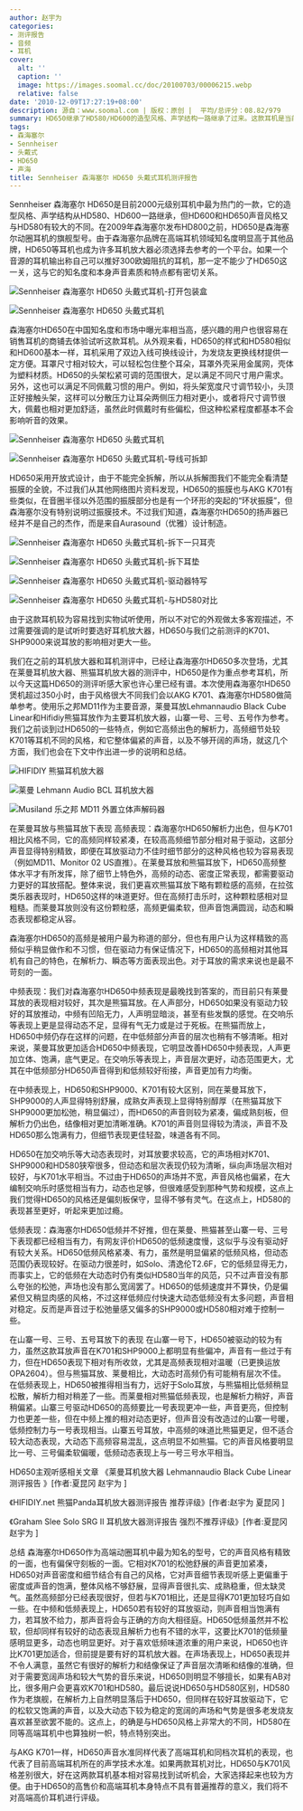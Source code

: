 ```yaml
---
author: 赵宇为
categories:
- 测评报告
- 音频
- 耳机
cover:
  alt: ''
  caption: ''
  image: https://images.soomal.cc/doc/20100703/00006215.webp
  relative: false
date: '2010-12-09T17:27:19+08:00'
description: 源自：www.soomal.com | 版权：原创 |  平均/总评分：08.82/979
summary: HD650继承了HD580/HD600的造型风格、声学结构一路继承了过来。这款耳机是当前动圈耳机中非常热门的型号。我们在之前的耳放测评中已经让HD650多次登场，它的声音有一定特点，同时需要适合的耳放驱动……
tags:
- 森海塞尔
- Sennheiser
- 头戴式
- HD650
- 声海
title: Sennheiser 森海塞尔 HD650 头戴式耳机测评报告
---
```


Sennheiser 森海塞尔 HD650是目前2000元级别耳机中最为热门的一款，它的造型风格、声学结构从HD580、HD600一路继承，但HD600和HD650声音风格又与HD580有较大的不同。在2009年森海塞尔发布HD800之前，HD650是森海塞尔动圈耳机的旗舰型号。由于森海塞尔品牌在高端耳机领域知名度明显高于其他品牌，HD650等耳机也成为许多耳机放大器必须选择去参考的一个平台。如果一个音源的耳机输出称自己可以推好300欧姆阻抗的耳机，那一定不能少了HD650这一关，这与它的知名度和本身声音素质和特点都有密切关系。

![Sennheiser 森海塞尔 HD650 头戴式耳机-打开包装盒](https://images.soomal.cc/doc/20100703/00006214.webp)




![Sennheiser 森海塞尔 HD650 头戴式耳机](https://images.soomal.cc/doc/20100703/00006215.webp)




森海塞尔HD650在中国知名度和市场中曝光率相当高，感兴趣的用户也很容易在销售耳机的商铺去体验试听这款耳机。从外观来看，HD650的样式和HD580相似和HD600基本一样，耳机采用了双边入线可换线设计，为发烧友更换线材提供一定方便。耳罩尺寸相对较大，可以轻松包住整个耳朵，耳罩外壳采用金属网，壳体为塑料材质。HD650的头架松紧可调的范围很大，足以满足不同尺寸用户需求。另外，这也可以满足不同佩戴习惯的用户。例如，将头架宽度尺寸调节较小，头顶正好接触头架，这样可以分散压力让耳朵两侧压力相对更小，或者将尺寸调节很大，佩戴也相对更加舒适，虽然此时佩戴时有些偏松，但这种松紧程度都基本不会影响听音的效果。

![Sennheiser 森海塞尔 HD650 头戴式耳机](https://images.soomal.cc/doc/20100703/00006217.webp)




![Sennheiser 森海塞尔 HD650 头戴式耳机-导线可拆卸](https://images.soomal.cc/doc/20100703/00006218.webp)




HD650采用开放式设计，由于不能完全拆解，所以从拆解图我们不能完全看清楚振膜的全貌，不过我们从其他网络图片资料发现，HD650的振膜也与AKG K701有些类似，在音圈半径以外范围的振膜部分也是有一个环形的突起的“环状振膜”，但森海塞尔没有特别说明过振膜技术。不过我们知道，森海塞尔HD650的扬声器已经并不是自己的杰作，而是来自Aurasound（优雅）设计制造。

![Sennheiser 森海塞尔 HD650 头戴式耳机-拆下一只耳壳](https://images.soomal.cc/doc/20100703/00006222.webp)




![Sennheiser 森海塞尔 HD650 头戴式耳机-拆下耳垫](https://images.soomal.cc/doc/20100703/00006224.webp)




![Sennheiser 森海塞尔 HD650 头戴式耳机-驱动器特写](https://images.soomal.cc/doc/20100703/00006225.webp)




![Sennheiser 森海塞尔 HD650 头戴式耳机-与HD580对比](https://images.soomal.cc/doc/20100703/00006226.webp)




由于这款耳机较为容易找到实物试听使用，所以不对它的外观做太多客观描述，不过需要强调的是试听时要选好耳机放大器，HD650与我们之前测评的K701、SHP9000来说耳放的影响相对更大一些。

我们在之前的耳机放大器和耳机测评中，已经让森海塞尔HD650多次登场，尤其在莱曼耳机放大器、熊猫耳机放大器的测评中，HD650是作为重点参考耳机，所以今天这篇HD650的测评听感大家也许心里已经有谱。本次使用森海塞尔HD650煲机超过350小时，由于风格很大不同我们会以AKG K701、森海塞尔HD580做简单参考。使用乐之邦MD11作为主要音源，莱曼耳放Lehmannaudio Black Cube Linear和Hifidiy熊猫耳放作为主要耳机放大器，山寨一号、三号、五号作为参考。我们之前谈到过HD650的一些特点，例如它高频出色的解析力，高频细节处较K701等耳机不同的风格，和它整体偏紧的声音，以及不够开阔的声场，就这几个方面，我们也会在下文中作出进一步的说明和总结。

![HIFIDIY 熊猫耳机放大器](https://images.soomal.cc/doc/20101018/00007745.webp)




![莱曼 Lehmann Audio BCL 耳机放大器](https://images.soomal.cc/doc/20101011/00007560.webp)




![Musiland 乐之邦 MD11 外置立体声解码器](https://images.soomal.cc/doc/20100725/00006495.webp)




在莱曼耳放与熊猫耳放下表现
高频表现：森海塞尔HD650解析力出色，但与K701相比风格不同，它的高频同样较紧凑，在较高高频细节部分相对易于驱动，这部分声音显得特别精致，即便在耳放驱动力不佳时细节部分的这种风格也较为容易表现（例如MD11、Monitor 02 US直推）。在莱曼耳放和熊猫耳放下，HD650高频整体水平才有所发挥，除了细节上特色外，高频的动态、密度正常表现，都需要驱动力更好的耳放搭配。整体来说，我们更喜欢熊猫耳放下略有颗粒感的高频，在拉弦类乐器表现时，HD650这样的味道更好。但在高频打击乐时，这种颗粒感相对显粗糙。而莱曼耳放则没有这份颗粒感，高频更偏柔软，但声音饱满圆润，动态和瞬态表现都稳定从容。

森海塞尔HD650的高频是被用户最为称道的部分，但也有用户认为这样精致的高频似乎稍显做作和不习惯，但在驱动力有保证情况下，HD650的高频相对其他耳机有自己的特色，在解析力、瞬态等方面表现出色。对于耳放的需求来说也是最不苛刻的一面。

中频表现：我们对森海塞尔HD650中频表现是最晚找到答案的，而目前只有莱曼耳放的表现相对较好，其次是熊猫耳放。在人声部分，HD650如果没有驱动力较好的耳放推动，中频有凹陷无力，人声明显暗淡，甚至有些发飘的感觉。在交响乐等表现上更是显得动态不足，显得有气无力或是过于死板。在熊猫而放上，HD650中频仍存在这样的问题，在中低频部分声音的层次也稍有不够清晰。相对来说，莱曼耳放更加适合HD650中频表现，它明显改善HD650中频表现，人声更加立体、饱满，底气更足。在交响乐等表现上，声音层次更好，动态范围更大，尤其在中低频部分HD650声音得到和低频较好衔接，声音更加有力均衡。

在中频表现上，HD650和SHP9000、K701有较大区别，同在莱曼耳放下，SHP9000的人声显得特别舒展，成熟女声表现上显得特别醇厚（在熊猫耳放下SHP9000更加松弛，稍显偏过），而HD650的声音则较为紧凑，偏成熟刻板，但解析力仍出色，结像相对更加清晰准确。K701的声音则显得较为清淡，声音不及HD650那么饱满有力，但细节表现更佳轻盈，味道各有不同。

HD650在加交响乐等大动态表现时，对耳放要求较高，它的声场相对K701、SHP9000和HD580狭窄很多，但动态和层次表现仍较为清晰，纵向声场层次相对较好，与K701水平相当。不过由于HD650的声场并不宽，声音风格也偏紧，在大编制交响乐时感觉相当有力，动态也足够，但很难感受到那种气势和规模，这点上我们觉得HD650的风格还是偏刻板保守，显得不够有灵气。在这点上，HD580的表现甚至更好，听起来更加过瘾。


低频表现：森海塞尔HD650低频并不好推，但在莱曼、熊猫甚至山寨一号、三号下表现都已经相当有力，有网友评价HD650的低频速度慢，这似乎与没有驱动好有较大关系。HD650低频风格紧凑、有力，虽然是明显偏紧的低频风格，但动态范围仍表现较好。在驱动力很差时，如Solo、清逸伦T2.6F，它的低频显得无力，而事实上，它的低频在大动态时仍有类似HD580当年的风范，只不过声音没有那么夸张的松弛，声场也没有那么宽阔罢了。HD650的低频速度并不算快，仍是偏紧但又稍显肉感的风格，不过这样低频应付快速大动态低频没有太多问题，声音相对稳定。反而是声音过于松弛量感又偏多的SHP9000或HD580相对难于控制一些。


在山寨一号、三号、五号耳放下的表现
在山寨一号下，HD650被驱动的较为有力，虽然这款耳放声音在K701和SHP9000上都明显有些偏冲，声音有一些过于有力，但在HD650表现下相对有所收敛，尤其是高频表现相对温暖（已更换运放OPA2604）。但与熊猫耳放、莱曼相比，大动态时高频仍有可能稍有层次不佳。在低频表现上，HD650被推得相当有力，远好于Solo耳放，与熊猫相比低频稍显松散，解析力相对稍差了一些。而莱曼相对熊猫低频表现，也是解析力稍好，声音稍偏紧。山寨三号驱动HD650的高频要比一号表现更冲一些，声音更亮，但控制力也更差一些，但在中频上推的相对动态更好，但声音没有改造过的山寨一号暖，低频控制力与一号表现相当。山寨五号耳放，中高频的味道比熊猫更足，但不适合较大动态表现，大动态下高频容易混乱，这点明显不如熊猫。它的声音风格要明显比一号、三号偏柔软偏暖，低频动态表现上与一号三号水平相当。


HD650主观听感相关文章
《莱曼耳机放大器 Lehmannaudio Black Cube Linear 测评报告 》[作者:夏昆冈 赵宇为 ]

《HIFIDIY.net 熊猫Panda耳机放大器测评报告 推荐评级》[作者:赵宇为 夏昆冈 ]

《Graham Slee Solo SRG II 耳机放大器测评报告 强烈不推荐评级》[作者:夏昆冈 赵宇为 ]


总结
森海塞尔HD650作为高端动圈耳机中最为知名的型号，它的声音风格有精致的一面，也有偏保守刻板的一面。它相对K701的松弛舒展的声音更加紧凑，HD650对声音密度和细节结合有自己的风格，它对声音细节表现听感上更偏重于密度或声音的饱满，整体风格不够舒展，显得声音很扎实、成熟稳重，但太缺灵气。虽然高频部分已经表现很好，但若与K701相比，还是显得K701更加轻巧自如一些。在中频和低频表现上，HD650若有较好的耳放驱动，则声音相当饱满有力，若耳放不给力，那声音将会与正确的方向大相径庭。HD650低频虽然并不松软，但却同样有较好的动态表现且解析力也有不错的水平，这要比K701的低频量感明显更多，动态也明显更好。对于喜欢低频味道浓重的用户来说，HD650也许比K701更加适合，但前提是要有好的耳机放大器。在声场表现上，HD650表现并不令人满意，虽然它有很好的解析力和结像保证了声音层次清晰和结像的准确，但对于需要宽阔声场和较大气势的音乐来说，HD650则明显不够擅长，如果有AB对比，很多用户会更喜欢K701和HD580。最后说说HD650与HD580区别，HD580作为老旗舰，在解析力上自然明显落后于HD650，但同样在较好耳放驱动下，它的松软又饱满的声音，以及大动态下较为稳定的宽阔的声场和气势是很多老发烧友喜欢甚至欲罢不能的。这点上，的确是与HD650风格上非常大的不同，HD580在同等高端耳机中也算独树一帜，特点特别突出。

与AKG K701一样，HD650声音水准同样代表了高端耳机和同档次耳机的表现，也代表了目前高端耳机所在的声学技术水准。如果两款耳机对比，HD650与K701风格差别很大，好在这两款耳机基本相对容易找到试听机会，大家选择起来也较为方便。由于HD650的高售价和高端耳机本身特点不具有普遍推荐的意义，我们将不对高端高价耳机进行评级。